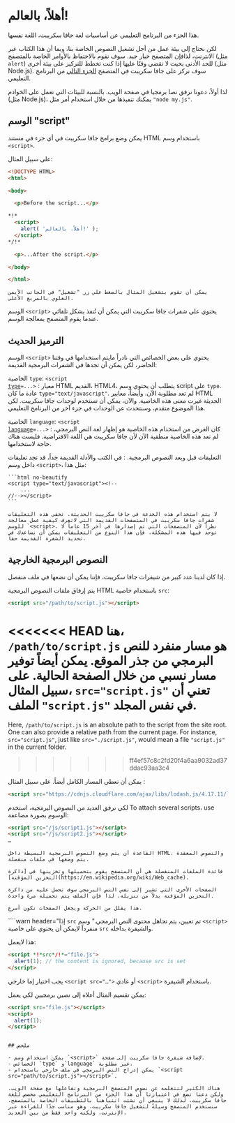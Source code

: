# أهلاً، بالعالم!

هذا الجزء من البرنامج التعليمي عن أساسيات لغة جافا سكريبت، اللغة نفسها.

لكن نحتاج إلى بيئة عمل من أجل تشغيل النصوص الخاصة بنا، وبما أن هذا الكتاب عبر الانترنت، لذافإن المتصفح خيار جيد. سوف نقوم بالاحتفاظ بالأوامر الخاصة بالمتصفح (مثل `alert`) للحد الأدنى بحيث لا تقضي وقتًا عليها إذا كنت تخطط للتركيز على بيئة أخرى (مثل Node.js). سوف نركز على جافا سكريبت في المتصفح [الجزء التالي](/ui) من البرنامج التعليمي.

لذا أولاً، دعونا نرفق نصا برمجيا في صفحة الويب. بالنسبة للبيئات التي تعمل على الخوادم (مثل Node.js)، يمكنك تنفيذها من خلال استخدام أمر مثل `"node my.js"`.


## الوسم "script"

يمكن وضع برامج جافا سكريبت في أي جزء في مستند HTML باستخدام وسم `<script>`.

على سبيل المثال:

```html run height=100
<!DOCTYPE HTML>
<html>

<body>

  <p>Before the script...</p>

*!*
  <script>
    alert( 'أهلاً، بالعالم!' );
  </script>
*/!*

  <p>...After the script.</p>

</body>

</html>
```

```online
يمكن أن تقوم بتشغيل المثال بالضغط على زر "تشغيل" في الجانب الأيمن العلوي بالمربع الأعلى.
```

الوسم `<script>` يحتوي على شفرات جافا سكريبت التي يمكن أن تُنفذ بشكل تلقائي عندما يقوم المتصفح بمعالجة الوسم.


## الترميز الحديث

الوسم `<script>` يحتوي على بعض الخصائص التي نادراً مايتم استخدامها في وقتنا الحاضر، لكن يمكن أن تجدها في الشفرات البرمجية القديمة:

الخاصية `type`: <code>&lt;script <u>type</u>=...&gt;</code>
: معيار HTML القديم، HTML4، يتطلب أن يحتوي وسم script على `type`. عادة ما كان `type="text/javascript"`. لم تعد مطلوبة الآن. وأيضاً، معايير HTML الحديثة غيرت معنى هذه الخاصية. والآن، يمكن أن تستخدم لوحدات جافا سكريبت. لكن هذا الموضوع متقدم، وسنتحدث عن الوحدات في جزء آخر من البرنامج التعليمي.

الخاصية `language`: <code>&lt;script <u>language</u>=...&gt;</code>
: كان الغرض من استخدام هذه الخاصية هو إظهار لغة النص البرمجي، لم تعد هذه الخاصية منطقية الآن لأن جافا سكريبت هي اللغة الافتراضية. فليست هناك حاجة لاستخدامها.

التعليقات قبل وبعد النصوص البرمجية.
: في الكتب والأدلة القديمة جداً، قد تجد تعليقات داخل وسم  `<script>`، مثل هذا:

    ```html no-beautify
    <script type="text/javascript"><!--
        ...
    //--></script>
    ```

    لا يتم استخدام هذه الخدعة في جافا سكريبت الحديثة. تخفي هذه التعليقات شفرات جافا سكريبت في المتصفحات القديمة التي لاتعرف كيفية عمل معالجة للوسم `<script>. نظراً لأن المتصفحات التي تم إصدارها في آخر 15 عاماً لا توجد فيها هذه المشكلة، فإن هذا النوع من التعليقات يمكن أن يساعدك في تحديد الشفرة القديمة حقاً.


## النصوص البرمجية الخارجية

إذا كان لدينا عدد كبير من شيفرات جافا سكريبت، فإننا يمكن أن نضعها في ملف منفصل.

يتم إرفاق ملفات النصوص البرمجية  HTML باستخدام خاصية  `src`:

```html
<script src="/path/to/script.js"></script>
```

<<<<<<< HEAD
هنا، `/path/to/script.js` هو مسار منفرد للنص البرمجي من جذر الموقع. يمكن أيضاً توفير مسار نسبي من خلال الصفحة الحالية. على سبيل المثال، `src="script.js"` تعني أن الملف `"script.js"` في نفس المجلد.
=======
Here, `/path/to/script.js` is an absolute path to the script from the site root. One can also provide a relative path from the current page. For instance, `src="script.js"`, just like `src="./script.js"`, would mean a file `"script.js"` in the current folder.
>>>>>>> ff4ef57c8c2fd20f4a6aa9032ad37ddac93aa3c4

يمكن أن نعطي المسار الكامل أيضاً. على سبيل المثال :

```html
<script src="https://cdnjs.cloudflare.com/ajax/libs/lodash.js/4.17.11/lodash.js"></script>
```

لكي نرفق العديد من النصوص البرمجية، استخدم To attach several scripts، use الوسوم بصورة مضاعفة:

```html
<script src="/js/script1.js"></script>
<script src="/js/script2.js"></script>
…
```

```smart
القاعدة أن يتم وضع النصوص البرمجية البسيطة داخل HTML. والنصوص المعقدة يتم وضعها في ملفات منفصلة.

فائدة الملفات المنفصلة هي أن المتصفح يقوم بتحميلها وتخزينها في [ذاكرة التخزين المؤقتة](https://en.wikipedia.org/wiki/Web_cache).

الصفحات الأخرى التي تشير إلى نفس النص البرمجي سوف تحصل عليه من ذاكرة التخزين المؤقتة بدلاً من تنزيله، لذا فإن الملف يتم تحميله مرة واحدة.

هذا يقلل من الحركة ويجعل الصفحات تكون أسرع.
```

````warn header="إذا `src` تم تعيين، يتم تجاهل محتوى النص البرمجي."
وسم `<script>` منفرداً لايمكن أن يحتوي على خاصية `src`  والشيفرة بداخله.

هذا لايعمل:

```html
<script *!*src*/!*="file.js">
  alert(1); // the content is ignored, because src is set
</script>
```

يجب اختيار إما خارجي `<script src="…">` أو عادي `<script>` باستخدام الشيفرة.

يمكن تقسيم المثال أعلاه إلى نصين برمجيين لكي يعمل:

```html
<script src="file.js"></script>
<script>
  alert(1);
</script>
```
````

## ملخص

- يمكن استخدام وسم `<script>` لإضافة شيفرة جافا سكريبت إلى صفحة.
- الخصائص `type` و`language` غير مطلوبة.
- يمكن إدراج النص البرمجي في ملف خارجي باستخدام `<script src="path/to/script.js"></script>`.

هناك الكثير لتتعلمه عن نصوص المتصفح البرمجية وتفاعلها مع صفحة الويب. ولكن دعنا نضع في اعتبارنا أن هذا الجزء من البرنامج التعليمي مخصص للغة جافا سكريبت، لذلك لا ينبغي أن نشتت انتباهنا بالتطبيقات الخاصة بالمتصفح. سنستخدم المتصفح وسيلةً لتشغيل جافا سكريبت، وهو مناسب جدًا للقراءة عبر الإنترنت، ولكنه واحد فقط من بين العديد.
